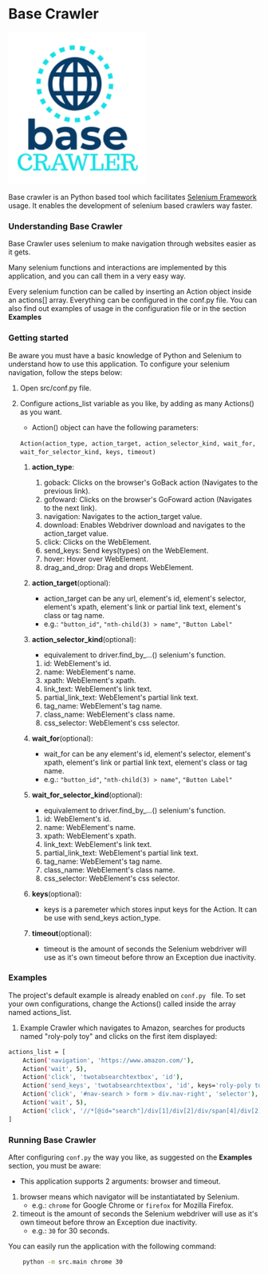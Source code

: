 # Base Crawler
![Base Crawler](/res/assets/logo.png "Base Crawler is your anytime crawler buddy.")

Base crawler is an Python based tool which facilitates [Selenium Framework](https://github.com/SeleniumHQ/selenium "Selenium HQ Github project.") usage.
It enables the development of selenium based crawlers way faster.

### Understanding Base Crawler

Base Crawler uses selenium to make navigation through websites easier as it gets.

Many selenium functions and interactions are implemented by this application, and you can call them in a very easy way.

Every selenium function can be called by inserting an Action object inside an actions[] array. 
Everything can be configured in the conf.py file. You can also find out examples of usage in the configuration file or in the section **Examples**

### Getting started

Be aware you must have a basic knowledge of Python and Selenium to understand how to use this application. 
To configure your selenium navigation, follow the steps below:

1. Open src/conf.py file.
2. Configure actions_list variable as you like, by adding as many Actions() as you want. 

    - Action() object can have the following parameters:
     
    `Action(action_type, action_target, action_selector_kind, wait_for, wait_for_selector_kind, keys, timeout)`
 
    1. **action_type**:   
        1. goback: Clicks on the browser's GoBack action (Navigates to the previous link).
        2. gofoward: Clicks on the browser's GoFoward action (Navigates to the next link).
        3. navigation: Navigates to the action_target value.
        4. download: Enables Webdriver download and navigates to the action_target value.
        5. click: Clicks on the WebElement. 
        6. send_keys: Send keys(types) on the WebElement. 
        7. hover: Hover over WebElement. 
        8. drag_and_drop: Drag and drops WebElement. 

    2. **action_target**(optional): 
        - action_target can be any url, element's id, element's selector, element's xpath, element's link or partial link text, element's class or tag name.
        - e.g.:  `"button_id"`, `"nth-child(3) > name"`, `"Button Label"`

    3. **action_selector_kind**(optional): 
        - equivalement to driver.find_by_...() selenium's function.
        1. id: WebElement's id.
        2. name: WebElement's name.
        3. xpath: WebElement's xpath.
        4. link_text: WebElement's link text.
        5. partial_link_text: WebElement's partial link text.
        6. tag_name: WebElement's tag name.
        7. class_name: WebElement's class name.
        8. css_selector: WebElement's css selector.

    4. **wait_for**(optional): 
        - wait_for can be any element's id, element's selector, element's xpath, element's link or partial link text, element's class or tag name.
        - e.g.:  `"button_id"`, `"nth-child(3) > name"`, `"Button Label"`

    5. **wait_for_selector_kind**(optional):
        - equivalement to driver.find_by_...() selenium's function.
        1. id: WebElement's id.
        2. name: WebElement's name.
        3. xpath: WebElement's xpath.
        4. link_text: WebElement's link text.
        5. partial_link_text: WebElement's partial link text.
        6. tag_name: WebElement's tag name.
        7. class_name: WebElement's class name.
        8. css_selector: WebElement's css selector.

    6. **keys**(optional):
        - keys is a paremeter which stores input keys for the Action. It can be use with send_keys action_type.

    7. **timeout**(optional):
        - timeout is the amount of seconds the Selenium webdriver will use as it's own timeout before throw an Exception due inactivity.

### Examples 
The project's default example is already enabled on `conf.py ` file. To set your own configurations, change the Actions() called inside the array named actions_list. 

1. Example Crawler which navigates to Amazon, searches for products named "roly-poly toy" and clicks on the first item displayed:
```bash
actions_list = [
    Action('navigation', 'https://www.amazon.com/'),
    Action('wait', 5),
    Action('click', 'twotabsearchtextbox', 'id'),
    Action('send_keys', 'twotabsearchtextbox', 'id', keys='roly-poly toy'),
    Action('click', '#nav-search > form > div.nav-right', 'selector'),
    Action('wait', 5),
    Action('click', '//*[@id="search"]/div[1]/div[2]/div/span[4]/div[2]/div[3]/div/span/div/div/span/a/div', 'xpath')
]
```

### Running Base Crawler
After configuring `conf.py` the way you like, as suggested on the **Examples** section, you must be aware:

- This application supports 2 arguments: browser and timeout.
1. browser means which navigator will be instantiatated by Selenium. 
    - e.g.: `chrome` for Google Chrome or `firefox` for Mozilla Firefox.
2. timeout is the amount of seconds the Selenium webdriver will use as it's own timeout before throw an Exception due inactivity. 
    - e.g.: `30` for 30 seconds.

You can easily run the application with the following command:

```bash
    python -m src.main chrome 30
```
